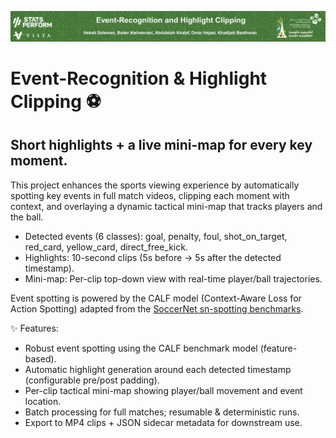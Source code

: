 
![Banner](logos/sp.jpg)

# Event-Recognition & Highlight Clipping ⚽

## Short highlights + a live mini-map for every key moment.

This project enhances the sports viewing experience by automatically spotting key events in full match videos, clipping each moment with context, and overlaying a dynamic tactical mini-map that tracks players and the ball.

- Detected events (6 classes): goal, penalty, foul, shot_on_target, red_card, yellow_card, direct_free_kick.
- Highlights: 10-second clips (5s before → 5s after the detected timestamp).
- Mini-map: Per-clip top-down view with real-time player/ball trajectories.

Event spotting is powered by the CALF model (Context-Aware Loss for Action Spotting) adapted from the [SoccerNet sn-spotting benchmarks](https://github.com/SoccerNet/sn-spotting/tree/main/Benchmarks/CALF).

✨ Features:
- Robust event spotting using the CALF benchmark model (feature-based).
- Automatic highlight generation around each detected timestamp (configurable pre/post padding).
- Per-clip tactical mini-map showing player/ball movement and event location.
- Batch processing for full matches; resumable & deterministic runs.
- Export to MP4 clips + JSON sidecar metadata for downstream use.
